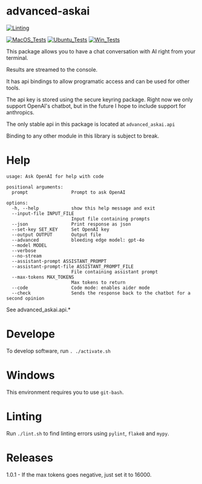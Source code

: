# advanced-askai

[![Linting](../../actions/workflows/lint.yml/badge.svg)](../../actions/workflows/lint.yml)

[![MacOS_Tests](../../actions/workflows/push_macos.yml/badge.svg)](../../actions/workflows/push_macos.yml)
[![Ubuntu_Tests](../../actions/workflows/push_ubuntu.yml/badge.svg)](../../actions/workflows/push_ubuntu.yml)
[![Win_Tests](../../actions/workflows/push_win.yml/badge.svg)](../../actions/workflows/push_win.yml)

This package allows you to have a chat conversation with AI right from your terminal.

Results are streamed to the console.

It has api bindings to allow programatic access and can be used for other tools.

The api key is stored using the secure keyring package. Right now we only support
OpenAI's chatbot, but in the future I hope to include support for anthropics.

The only stable api in this package is located at `advanced_askai.api`

Binding to any other module in this library is subject to break.

# Help

```
usage: Ask OpenAI for help with code

positional arguments:
  prompt                Prompt to ask OpenAI

options:
  -h, --help            show this help message and exit
  --input-file INPUT_FILE
                        Input file containing prompts
  --json                Print response as json
  --set-key SET_KEY     Set OpenAI key
  --output OUTPUT       Output file
  --advanced            bleeding edge model: gpt-4o
  --model MODEL
  --verbose
  --no-stream
  --assistant-prompt ASSISTANT_PROMPT
  --assistant-prompt-file ASSISTANT_PROMPT_FILE
                        File containing assistant prompt
  --max-tokens MAX_TOKENS
                        Max tokens to return
  --code                Code mode: enables aider mode
  --check               Sends the response back to the chatbot for a second opinion
```

See advanced_askai.api.*

# Develope

To develop software, run `. ./activate.sh`

# Windows

This environment requires you to use `git-bash`.

# Linting

Run `./lint.sh` to find linting errors using `pylint`, `flake8` and `mypy`.


# Releases

1.0.1 - If the max tokens goes negative, just set it to 16000.